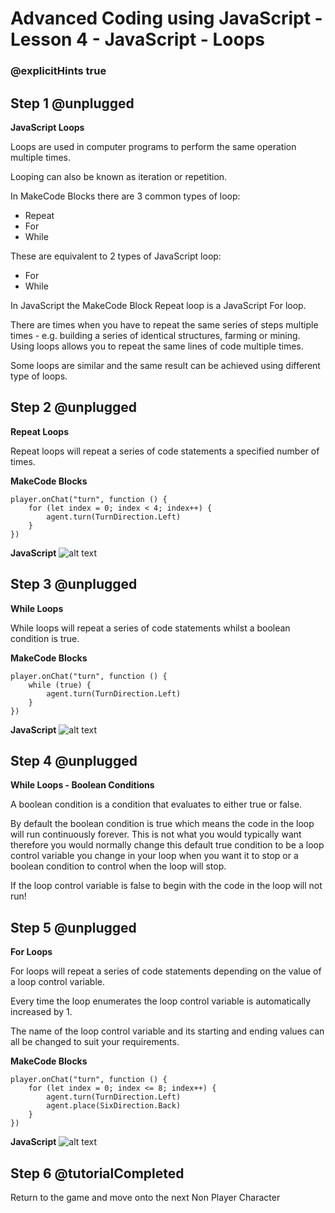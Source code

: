 # Advanced Coding using JavaScript - Lesson 4 - JavaScript - Loops

### @explicitHints true


## Step 1 @unplugged
**JavaScript Loops**

Loops are used in computer programs to perform the same operation multiple times.

Looping can also be known as iteration or repetition.

In MakeCode Blocks there are 3 common types of loop:
- Repeat
- For
- While

These are equivalent to 2 types of JavaScript loop:
- For
- While

In JavaScript the MakeCode Block Repeat loop is a JavaScript For loop.

There are times when you have to repeat the same series of steps multiple times - e.g. building a series of identical structures, farming or mining. Using loops allows you to repeat the same lines of code multiple times.

Some loops are similar and the same result can be achieved using different type of loops.

## Step 2 @unplugged
**Repeat Loops**

Repeat loops will repeat a series of code statements a specified number of times.

**MakeCode Blocks**
```blocks 
player.onChat("turn", function () {
    for (let index = 0; index < 4; index++) {
        agent.turn(TurnDirection.Left)
    }
})
```

**JavaScript**
![alt text](https://advancedjs.codingcredentials.com/Lesson4/4/images/1.jpg?raw=true "JavaScript")

## Step 3 @unplugged
**While Loops**

While loops will repeat a series of code statements whilst a boolean condition is true.

**MakeCode Blocks**
```blocks 
player.onChat("turn", function () {
    while (true) {
        agent.turn(TurnDirection.Left)
    }
})
```

**JavaScript**
![alt text](https://advancedjs.codingcredentials.com/Lesson4/4.4/images/4.jpg?raw=true "JavaScript")

## Step 4 @unplugged
**While Loops - Boolean Conditions**

A boolean condition is a condition that evaluates to either true or false.

By default the boolean condition is true which means the code in the loop will run continuously forever. This is not what you would typically want therefore you would normally change this default true condition to be a loop control variable you change in your loop when you want it to stop or a boolean condition to control when the loop will stop.

If the loop control variable is false to begin with the code in the loop will not run!

## Step 5 @unplugged
**For Loops**

For loops will repeat a series of code statements depending on the value of a loop control variable.

Every time the loop enumerates the loop control variable is automatically increased by 1.

The name of the loop control variable and its starting and ending values can all be changed to suit your requirements.

**MakeCode Blocks**
```blocks 
player.onChat("turn", function () {
    for (let index = 0; index <= 8; index++) {
        agent.turn(TurnDirection.Left)
        agent.place(SixDirection.Back)
    }
})
```

**JavaScript**
![alt text](https://advancedjs.codingcredentials.com/Lesson4/4.4/images/5.jpg?raw=true "JavaScript")

## Step 6 @tutorialCompleted
Return to the game and move onto the next Non Player Character